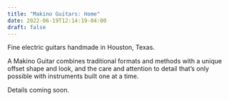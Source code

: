 ```yaml
---
title: "Makino Guitars: Home"
date: 2022-06-19T12:14:19-04:00
draft: false
---
```


Fine electric guitars handmade in Houston, Texas.

A Makino Guitar combines traditional formats and methods with a unique offset shape and look, and the care and attention to detail that’s only possible with instruments built one at a time.

Details coming soon. 